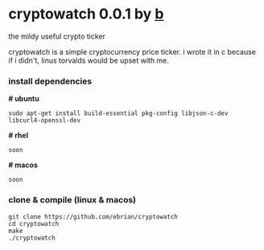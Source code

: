# cryptowatch 0.0.1 by [b](https://github.com/ebrian)
the mildy useful crypto ticker

cryptowatch is a simple cryptocurrency price ticker. i wrote it in c because if i didn't, linus torvalds would be upset with me.

### install dependencies

__# ubuntu__
```
sudo apt-get install build-essential pkg-config libjson-c-dev libcurl4-openssl-dev
```

__# rhel__
```
soon
```

__# macos__
```
soon
```

### clone & compile (linux & macos)

```
git clone https://github.com/ebrian/cryptowatch
cd cryptowatch
make
./cryptowatch
```
